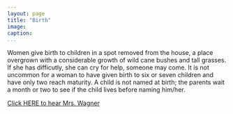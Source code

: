 ```yaml
---
layout: page
title: "Birth"
image: 
caption: 
...
```




Women give birth to children in a spot removed from the house, a place
overgrown with a considerable growth of wild cane bushes and tall
grasses.  If she has difficutly, she can cry for help, someone may come.
It is not uncommon for a woman to have given birth to six or seven
children and have only two reach maturity.  A child is not named at
birth; the parents wait a month or two to see if the child lives before
naming him/her.

[Click HERE to hear Mrs. Wagner](audio/062-001.mp3)

